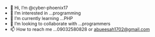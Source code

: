 - 👋 Hi, I’m @cyber-phoenix17
- 👀 I’m interested in ...programming
- 🌱 I’m currently learning ...PHP
- 💞️ I’m looking to collaborate with ...programmers
- 📫 How to reach me ...09032580828 or abueesah1702@gmail.com

<!---
cyber-phoenix17/cyber-phoenix17 is a ✨ special ✨ repository because its `README.md` (this file) appears on your GitHub profile.
You can click the Preview link to take a look at your changes.
--->

